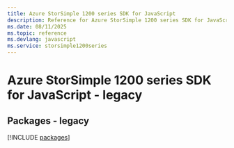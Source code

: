 ```yaml
---
title: Azure StorSimple 1200 series SDK for JavaScript
description: Reference for Azure StorSimple 1200 series SDK for JavaScript
ms.date: 08/11/2025
ms.topic: reference
ms.devlang: javascript
ms.service: storsimple1200series
---
```

# Azure StorSimple 1200 series SDK for JavaScript - legacy
## Packages - legacy
[!INCLUDE [packages](storsimple-1200-series-index.md)]
